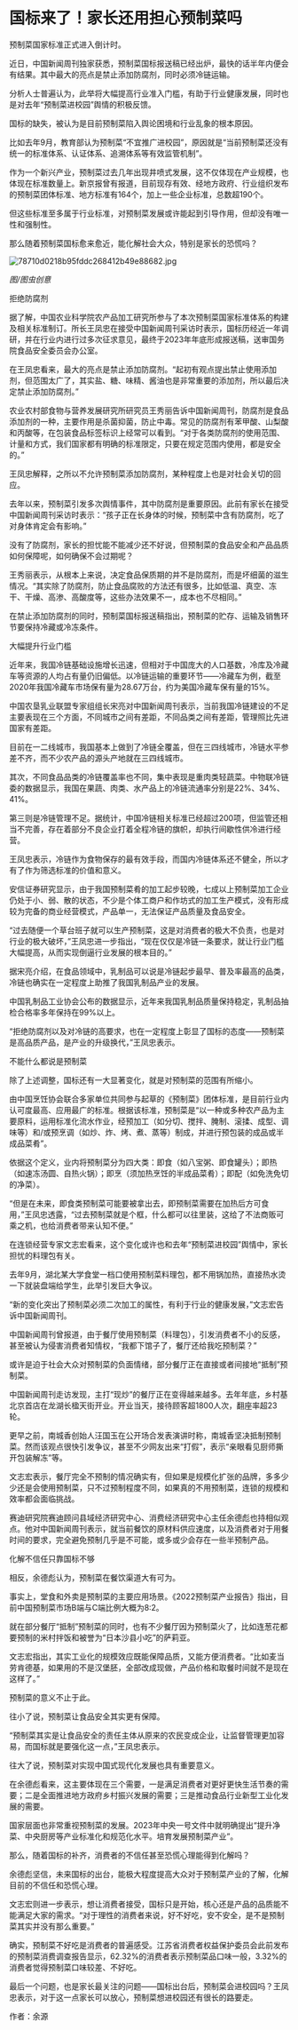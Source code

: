 # 国标来了！家长还用担心预制菜吗

预制菜国家标准正式进入倒计时。

近日，中国新闻周刊独家获悉，预制菜国标报送稿已经出炉，最快的话半年内便会有结果。其中最大的亮点是禁止添加防腐剂，同时必须冷链运输。

分析人士普遍认为，此举将大幅提高行业准入门槛，有助于行业健康发展，同时也是对去年“预制菜进校园”舆情的积极反馈。

国标的缺失，被认为是目前预制菜陷入舆论困境和行业乱象的根本原因。

比如去年9月，教育部认为预制菜“不宜推广进校园”，原因就是“当前预制菜还没有统一的标准体系、认证体系、追溯体系等有效监管机制”。

作为一个新兴产业，预制菜过去几年出现井喷式发展，这不仅体现在产业规模，也体现在标准数量上。新京报曾有报道，目前现存有效、经地方政府、行业组织发布的预制菜团体标准、地方标准有164个，加上一些企业标准，总数超190个。

但这些标准至多属于行业标准，对预制菜发展或许能起到引导作用，但却没有唯一性和强制性。

那么随着预制菜国标愈来愈近，能化解社会大众，特别是家长的恐慌吗？

![78710d0218b95fddc268412b49e88682.jpg](https://raw.githubusercontent.com/qqhsx/qqnews_image/main/2024/01/22/国标来了！家长还用担心预制菜吗/78710d0218b95fddc268412b49e88682.jpg)

_图/图虫创意_

拒绝防腐剂

据了解，中国农业科学院农产品加工研究所参与了本次预制菜国家标准体系的构建及相关标准制订。所长王凤忠在接受中国新闻周刊采访时表示，国标历经近一年调研，并在行业内进行过多次征求意见，最终于2023年年底形成报送稿，送审国务院食品安全委员会办公室。

在王凤忠看来，最大的亮点是禁止添加防腐剂。“起初有观点提出禁止使用添加剂，但范围太广了，其实盐、糖、味精、酱油也是非常重要的添加剂，所以最后决定禁止添加防腐剂。”

农业农村部食物与营养发展研究所研究员王秀丽告诉中国新闻周刊，防腐剂是食品添加剂的一种，主要作用是杀菌抑菌，防止中毒。常见的防腐剂有苯甲酸、山梨酸和丙酸等，在包装食品标签标识上经常可以看到。“对于各类防腐剂的使用范围、计量和方式，我们国家都有明确的标准限定，只要在规定范围内使用，都是安全的。”

王凤忠解释，之所以不允许预制菜添加防腐剂，某种程度上也是对社会关切的回应。

去年以来，预制菜引发多次舆情事件，其中防腐剂是重要原因。此前有家长在接受中国新闻周刊采访时表示：“孩子正在长身体的时候，预制菜中含有防腐剂，吃了对身体肯定会有影响。”

没有了防腐剂，家长的担忧能不能减少还不好说，但预制菜的食品安全和产品品质如何保障呢，如何确保不会过期呢？

王秀丽表示，从根本上来说，决定食品保质期的并不是防腐剂，而是坏细菌的滋生情况。“其实除了防腐剂，防止食品腐败的方法还有很多，比如低温、真空、冻干、干燥、高渗、高酸度等，这些办法效果不一，成本也不尽相同。”

在禁止添加防腐剂的同时，预制菜国标报送稿指出，预制菜的贮存、运输及销售环节要保持冷藏或冷冻条件。

大幅提升行业门槛

近年来，我国冷链基础设施增长迅速，但相对于中国庞大的人口基数，冷库及冷藏车等资源的人均占有量仍旧偏低。以冷链运输的重要环节——冷藏车为例，截至2020年我国冷藏车市场保有量为28.67万台，约为美国冷藏车保有量的15%。

中国农垦乳业联盟专家组组长宋亮对中国新闻周刊表示，当前我国冷链建设的不足主要表现在三个方面，不同城市之间有差距，不同品类之间有差距，管理照比先进国家有差距。

目前在一二线城市，我国基本上做到了冷链全覆盖，但在三四线城市，冷链水平参差不齐，而不少农产品的源头产地就在三四线城市。

其次，不同食品品类的冷链覆盖率也不同，集中表现是重肉类轻蔬菜。中物联冷链委的数据显示，我国在果蔬、肉类、水产品上的冷链流通率分别是22%、34%、41%。

第三则是冷链管理不足。据统计，中国冷链相关标准已经超过200项，但监管还相当不完善，存在着部分不良企业打着全程冷链的旗帜，却执行间歇性供冷进行经营。

王凤忠表示，冷链作为食物保存的最有效手段，而国内冷链体系还不健全，所以才有了作为筛选标准的价值和意义。

安信证券研究显示，由于我国预制菜肴的加工起步较晚，七成以上预制菜加工企业仍处于小、弱、散的状态，不少是个体工商户和作坊式的加工生产模式，没有形成较为完备的商业经营模式，产品单一，无法保证产品质量及食品安全。

“过去随便一个草台班子就可以生产预制菜，这是对消费者的极大不负责，也是对行业的极大破坏，”王凤忠进一步指出，“现在仅仅是冷链一条要求，就让行业门槛大幅提高，从而实现倒逼行业发展的根本目的。”

据宋亮介绍，在食品领域中，乳制品可以说是冷链起步最早、普及率最高的品类，冷链也确实在一定程度上助推了我国乳制品产业的发展。

中国乳制品工业协会公布的数据显示，近年来我国乳制品质量保持稳定，乳制品抽检合格率多年保持在99%以上。

“拒绝防腐剂以及对冷链的高要求，也在一定程度上彰显了国标的态度——预制菜是高品质产品，是产业的升级换代，”王凤忠表示。

不能什么都说是预制菜

除了上述调整，国标还有一大显著变化，就是对预制菜的范围有所缩小。

由中国烹饪协会联合多家单位共同参与起草的《预制菜》团体标准，是目前行业内认可度最高、应用最广的标准。根据该标准，预制菜是“以一种或多种农产品为主要原料，运用标准化流水作业，经预加工（如分切、搅拌、腌制、滚揉、成型、调味等）和/或预烹调（如炒、炸、烤、煮、蒸等）制成，并进行预包装的成品或半成品菜肴”。

依据这个定义，业内将预制菜分为四大类：即食（如八宝粥、即食罐头）；即热（如速冻汤圆、自热火锅）；即烹（须加热烹饪的半成品菜肴）；即配（如免洗免切的净菜）。

“但是在未来，即食类预制菜可能要被拿出去，即预制菜需要在加热后方可食用，”王凤忠透露，“过去预制菜就是个框，什么都可以往里装，这给了不法商贩可乘之机，也给消费者带来认知不便。”

在连锁经营专家文志宏看来，这个变化或许也和去年“预制菜进校园”舆情中，家长担忧的料理包有关。

去年9月，湖北某大学食堂一档口使用预制菜料理包，都不用锅加热，直接热水烫一下就装盘端给学生，此举引发巨大争议。

“新的变化突出了预制菜必须二次加工的属性，有利于行业的健康发展，”文志宏告诉中国新闻周刊。

中国新闻周刊曾报道，由于餐厅使用预制菜（料理包），引发消费者不小的反感，甚至被认为侵害消费者知情权，“我都下馆子了，餐厅还给我吃预制菜？”

或许是迫于社会大众对预制菜的负面情绪，部分餐厅正在直接或者间接地“抵制”预制菜。

中国新闻周刊走访发现，主打“现炒”的餐厅正在变得越来越多。去年年底，乡村基北京首店在龙湖长楹天街开业。开业当天，接待顾客超1800人次，翻座率超23轮。

更早之前，南城香创始人汪国玉在公开场合发表演讲时称，南城香坚决抵制预制菜。然而该观点很快引发争议，甚至不少网友出来“打假”，表示“亲眼看见厨师撕开包装解冻”等。

文志宏表示，餐厅完全不预制的情况确实有，但如果是规模化扩张的品牌，多多少少还是会使用预制菜，只不过预制程度不同，如果真的不用预制菜，连锁的规模和效率都会面临挑战。

赛迪研究院赛迪顾问县域经济研究中心、消费经济研究中心主任余德彪也持相似观点。他对中国新闻周刊表示，就当前餐饮的原材料供应速度，以及消费者对于用餐时间的要求，完全避免预制几乎是不可能，或多或少会存在一些半预制产品。

化解不信任只靠国标不够

相反，余德彪认为，预制菜在餐饮渠道大有可为。

事实上，堂食和外卖是预制菜的主要应用场景。《2022预制菜产业报告》指出，目前中国预制菜市场B端与C端比例大概为8:2。

就在部分餐厅“抵制”预制菜的同时，也有不少餐厅因为预制菜火了，比如连葱花都要预制的米村拌饭和被誉为“日本沙县小吃”的萨莉亚。

文志宏指出，其实工业化的规模效应既能保障品质，又能方便消费者。“比如麦当劳肯德基，如果用的不是汉堡胚，全部改成现做，产品价格和取餐时间就不是现在这样了。”

预制菜的意义不止于此。

往小了说，预制菜让食品安全其实更有保障。

“预制菜其实是让食品安全的责任主体从原来的农民变成企业，让监督管理更加容易，而国标就是要强化这一点，”王凤忠表示。

往大了说，预制菜对实现中国式现代化发展也具有重要意义。

在余德彪看来，这主要体现在三个需要，一是满足消费者对更好更快生活节奏的需要；二是全面推进地方政府乡村振兴发展的需要；三是推动食品行业新型工业化发展的需要。

国家层面也非常重视预制菜的发展。2023年中央一号文件中就明确提出“提升净菜、中央厨房等产业标准化和规范化水平。培育发展预制菜产业”。

那么，随着国标的补齐，消费者的不信任甚至恐慌心理能得到化解吗？

余德彪坚信，未来国标的出台，能极大程度提高大众对于预制菜产业的了解，化解目前的不信任和恐慌心理。

文志宏则进一步表示，想让消费者接受，国标只是开始，核心还是产品的品质能不能满足大家的需求。“对于理性的消费者来说，好不好吃，安不安全，是不是预制菜其实并没有那么重要。”

确实，预制菜不好吃是消费者的普遍感受。江苏省消费者权益保护委员会此前发布的预制菜消费调查报告显示，62.32%的消费者表示预制菜品口味一般，3.32%的消费者觉得预制菜口味较差、不好吃。

最后一个问题，也是家长最关注的问题——国标出台后，预制菜会进校园吗？王凤忠表示，对于这一点家长可以放心，预制菜想进校园还有很长的路要走。

作者：余源

